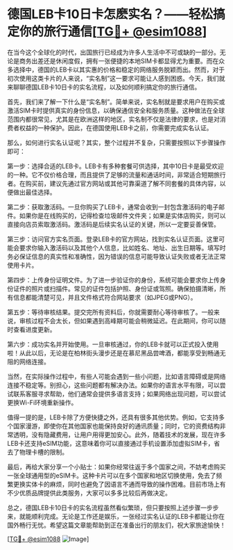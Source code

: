 # 德国LEB卡10日卡怎麽实名？——轻松搞定你的旅行通信[[TG💪+ @esim1088](https://t.me/s/esim1088)]

在当今这个全球化的时代，出国旅行已经成为许多人生活中不可或缺的一部分。无论是商务出差还是休闲度假，拥有一张便捷的本地SIM卡都显得尤为重要。而在众多选择中，德国的LEB卡以其实惠的价格和稳定的网络服务脱颖而出。然而，对于初次使用这类卡片的人来说，“实名制”这一要求可能让人感到困惑。今天，我们就来聊聊德国LEB卡10日卡的实名流程，以及如何顺利搞定你的旅行通信。

首先，我们来了解一下什么是“实名制”。简单来说，实名制就是要求用户在购买或激活SIM卡时提供真实的身份信息，以确保通信安全和服务质量。这种做法在全球范围内都很常见，尤其是在欧洲这样的地区，实名制不仅是法律的要求，也是对消费者权益的一种保护。因此，在德国使用LEB卡之前，你需要完成实名认证。

那么，如何进行实名认证呢？其实，整个过程并不复杂，只需要按照以下步骤操作即可：

第一步：选择合适的LEB卡。LEB卡有多种套餐可供选择，其中10日卡是最受欢迎的一种。它不仅价格合理，而且提供了足够的流量和通话时间，非常适合短期旅行者。在购买前，建议先通过官方网站或其他可靠渠道了解不同套餐的具体内容，以便做出最佳选择。

第二步：获取激活码。一旦你购买了LEB卡，通常会收到一封包含激活码的电子邮件。如果你是在线购买的，记得检查垃圾邮件文件夹；如果是实体店购买，则可以直接向店员索取激活码。激活码是后续实名认证的关键，所以一定要妥善保管。

第三步：访问官方实名页面。登录LEB卡的官方网站，找到实名认证页面。这里可能会要求你输入激活码以及其他个人信息，比如姓名、地址、出生日期等。填写时务必保证信息的真实性和准确性，因为错误的信息可能导致认证失败或者无法正常使用卡片。

第四步：上传身份证明文件。为了进一步验证你的身份，系统可能会要求你上传身份证件的照片或扫描件。常见的证件包括护照、身份证或驾照。确保拍摄清晰，所有信息都能清楚可见，并且文件格式符合网站要求（如JPEG或PNG）。

第五步：等待审核结果。提交完所有资料后，你就需要耐心等待审核了。一般来说，审核过程不会太长，但如果遇到高峰期可能会稍微延迟。在此期间，你可以随时查看进度更新。

第六步：成功实名并开始使用。一旦审核通过，你的LEB卡就可以正式投入使用啦！从此以后，无论是在柏林街头漫步还是在慕尼黑品尝啤酒，都能享受到畅通无阻的网络连接。

当然，在实际操作过程中，有些人可能会遇到一些小问题，比如语言障碍或是网络连接不稳定等。别担心，这些问题都有解决办法。如果你的语言水平有限，可以尝试联系客服寻求帮助，他们通常会提供多语言支持；如果网络出现问题，可以尝试更换Wi-Fi环境重新操作。

值得一提的是，LEB卡除了方便快捷之外，还具有很多其他优势。例如，它支持多个国家漫游，即使你在其他国家也能保持良好的通讯质量；同时，它的资费结构非常透明，没有隐藏费用，让用户用得更加安心。此外，随着技术的发展，现在许多LEB卡还支持eSIM功能，这意味着你可以直接通过手机设置添加虚拟SIM卡，省去了物理卡槽的限制。

最后，再给大家分享一个小贴士：如果你经常往返于多个国家之间，不妨考虑购买一张全球通用型的eSIM卡。这种卡片可以在多个国家和地区切换使用，免去了频繁更换实体卡的麻烦，同时也避免了因语言不通而导致的操作困难。目前市场上有不少优质品牌提供此类服务，大家可以多多比较后再做决定。

总之，德国LEB卡10日卡的实名流程虽然看似繁琐，但只要按照上述步骤一步步来，就能顺利完成。无论是工作还是娱乐，一张经过实名认证的LEB卡都能让你在国外畅行无忧。希望这篇文章能帮助到正在准备出行的朋友们，祝大家旅途愉快！

[[TG💪+ @esim1088](https://t.me/s/esim1088) ![Image](https://i.postimg.cc/4NQfJmqS/Snipaste-2025-05-13-00-14-12.png)]